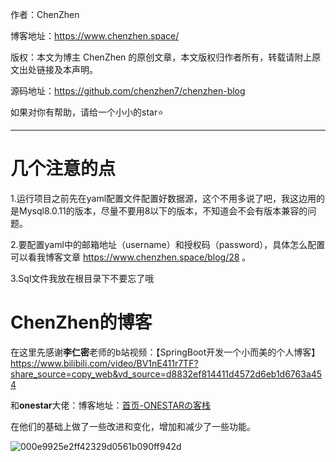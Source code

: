 作者：ChenZhen

博客地址：https://www.chenzhen.space/

版权：本文为博主 ChenZhen 的原创文章，本文版权归作者所有，转载请附上原文出处链接及本声明。

源码地址：https://github.com/chenzhen7/chenzhen-blog

如果对你有帮助，请给一个小小的star⭐



---

# 几个注意的点

1.运行项目之前先在yaml配置文件配置好数据源，这个不用多说了吧，我这边用的是Mysql8.0.11的版本，尽量不要用8以下的版本，不知道会不会有版本兼容的问题。

2.要配置yaml中的邮箱地址（username）和授权码（password），具体怎么配置可以看我博客文章 https://www.chenzhen.space/blog/28 。

3.Sql文件我放在根目录下不要忘了哦

# ChenZhen的博客

在这里先感谢**李仁密**老师的b站视频：【SpringBoot开发一个小而美的个人博客】https://www.bilibili.com/video/BV1nE411r7TF?share_source=copy_web&vd_source=d8832ef814411d4572d6eb1d6763a454

和**onestar**大佬：博客地址：[首页-ONESTARの客栈](https://onestar.newstar.net.cn/)

在他们的基础上做了一些改进和变化，增加和减少了一些功能。

![000e9925e2ff42329d0561b090ff942d](https://user-images.githubusercontent.com/109839704/201456942-ea07a054-9c60-473d-b0b6-af68b57163a6.png)

